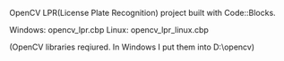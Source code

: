 OpenCV LPR(License Plate Recognition) project built with Code::Blocks.

Windows: opencv_lpr.cbp
Linux: opencv_lpr_linux.cbp

(OpenCV libraries reqiured. In Windows I put them into D:\opencv)
